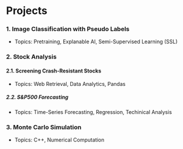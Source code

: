 # Projects

### 1. Image Classification with Pseudo Labels
* Topics: Pretraining, Explanable AI, Semi-Supervised Learning (SSL)
  
### 2. Stock Analysis

#### 2.1. Screening Crash-Resistant Stocks
* Topics: Web Retrieval, Data Analytics, Pandas 

##### 2.2. S&P500 Forecasting
* Topics: Time-Series Forecasting, Regression, Techinical Analysis

### 3. Monte Carlo Simulation 
* Topics: C++, Numerical Computation
